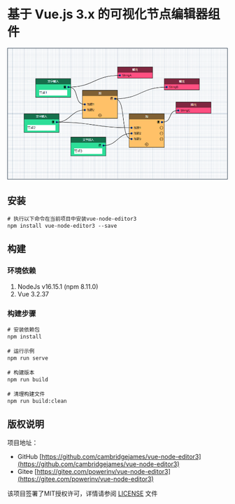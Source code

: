 # 基于 Vue.js 3.x 的可视化节点编辑器组件

![](./imgs/ne-panel.png)

## 安装

```$xslt
# 执行以下命令在当前项目中安装vue-node-editor3
npm install vue-node-editor3 --save
```

## 构建

### 环境依赖

1. NodeJs v16.15.1 (npm 8.11.0)
2. Vue 3.2.37

### 构建步骤

```$xslt
# 安装依赖包
npm install

# 运行示例
npm run serve

# 构建版本
npm run build

# 清理构建文件
npm run build:clean
```

## 版权说明

项目地址：

- GitHub [https://github.com/cambridgejames/vue-node-editor3](https://github.com/cambridgejames/vue-node-editor3)
- Gitee [https://gitee.com/powerinv/vue-node-editor3](https://gitee.com/powerinv/vue-node-editor3)

该项目签署了MIT授权许可，详情请参阅 [LICENSE](LICENSE) 文件
